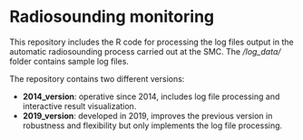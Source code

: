 Radiosounding monitoring
========================

This repository includes the R code for processing the log files output in the automatic radiosounding process carried out at the SMC. The */log_data/* folder contains sample log files. 

The repository contains two different versions:

- **2014_version**: operative since 2014, includes log file processing and interactive result visualization.
- **2019_version**: developed in 2019, improves the previous version in robustness and flexibility but only implements the log file processing.

